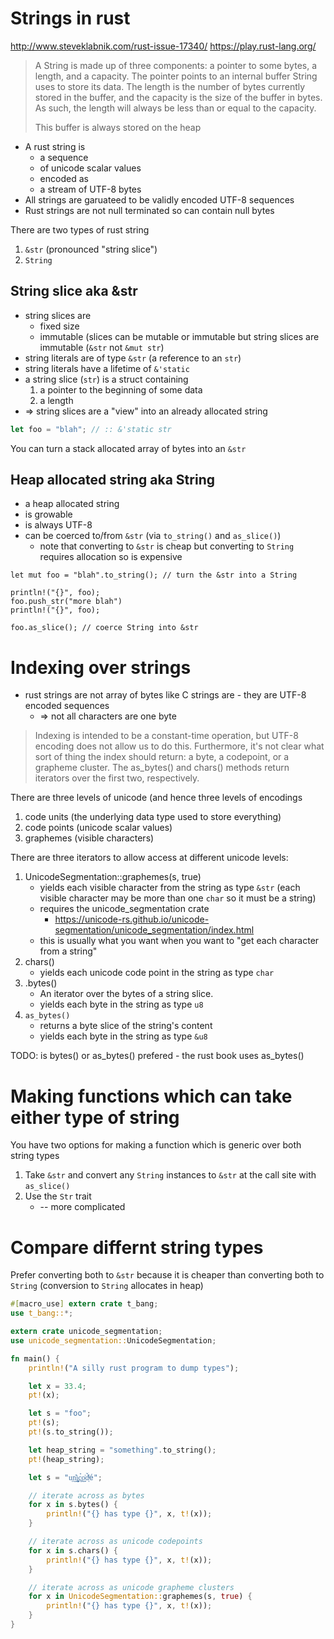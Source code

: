 # Strings in rust

http://www.steveklabnik.com/rust-issue-17340/
https://play.rust-lang.org/

> A String is made up of three components: a pointer to some bytes, a
> length, and a capacity. The pointer points to an internal buffer
> String uses to store its data. The length is the number of bytes
> currently stored in the buffer, and the capacity is the size of the
> buffer in bytes. As such, the length will always be less than or
> equal to the capacity.
>
> This buffer is always stored on the heap

* A rust string is
    * a sequence
    * of unicode scalar values
    * encoded as
    * a stream of UTF-8 bytes
* All strings are garuateed to be validly encoded UTF-8 sequences
* Rust strings are not null terminated so can contain null bytes

There are two types of rust string

1. `&str` (pronounced "string slice")
1. `String`

## String slice aka &str

* string slices are
    * fixed size
    * immutable (slices can be mutable or immutable but string slices are immutable (`&str` not `&mut str`)
* string literals are of type `&str` (a reference to an `str`)
* string literals have a lifetime of  `&'static`
* a string slice (`str`) is a struct containing
    1. a pointer to the beginning of some data
    2. a length
* => string slices are a "view" into an already allocated string

```rust
let foo = "blah"; // :: &'static str

```

You can turn a stack allocated array of bytes into an `&str`

## Heap allocated string aka String

* a heap allocated string
* is growable
* is always UTF-8
* can be coerced to/from `&str` (via `to_string()` and `as_slice()`)
    * note that converting to `&str` is cheap but converting to `String`
      requires allocation so is expensive

```
let mut foo = "blah".to_string(); // turn the &str into a String

println!("{}", foo);
foo.push_str("more blah")
println!("{}", foo);

foo.as_slice(); // coerce String into &str
```

# Indexing over strings

* rust strings are not array of bytes like C strings are - they are UTF-8 encoded sequences
    * => not all characters are one byte

> Indexing is intended to be a constant-time operation, but UTF-8 encoding does
> not allow us to do this. Furthermore, it's not clear what sort of thing the
> index should return: a byte, a codepoint, or a grapheme cluster. The
> as_bytes() and chars() methods return iterators over the first two,
> respectively.

There are three levels of unicode (and hence three levels of encodings

1. code units (the underlying data type used to store everything)
2. code points (unicode scalar values)
3. graphemes (visible characters)


There are three iterators to allow access at different unicode levels:

1. UnicodeSegmentation::graphemes(s, true)
    * yields each visible character from the string as type `&str`
      (each visible character may be more than one `char` so it must
      be a string)
    * requires the unicode_segmentation crate
        * https://unicode-rs.github.io/unicode-segmentation/unicode_segmentation/index.html
    * this is usually what you want when you want to "get each character from a string"
1. chars()
    * yields each unicode code point in the string as type `char`
1. .bytes()
    * An iterator over the bytes of a string slice.
    * yields each byte in the string as type `u8`
1. `as_bytes()`
    * returns a byte slice of the string's content
    * yields each byte in the string as type `&u8`

TODO: is bytes() or as_bytes() prefered - the rust book uses as_bytes()


# Making functions which can take either type of string

You have two options for making a function which is generic over both string types

1. Take `&str` and convert any `String` instances to `&str` at the call site with `as_slice()`
2. Use the `Str` trait
    * -- more complicated

# Compare differnt string types

Prefer converting both to `&str` because it is cheaper than converting both to
`String` (conversion to `String` allocates in heap)

```rust
#[macro_use] extern crate t_bang;
use t_bang::*;

extern crate unicode_segmentation;
use unicode_segmentation::UnicodeSegmentation;

fn main() {
    println!("A silly rust program to dump types");

    let x = 33.4;
    pt!(x);

    let s = "foo";
    pt!(s);
    pt!(s.to_string());

    let heap_string = "something".to_string();
    pt!(heap_string);

    let s = "u͔n͈̰̎i̙̮͚̦c͚̉o̼̩̰͗d͔̆̓ͥé";

    // iterate across as bytes
    for x in s.bytes() {
        println!("{} has type {}", x, t!(x));
    }

    // iterate across as unicode codepoints
    for x in s.chars() {
        println!("{} has type {}", x, t!(x));
    }

    // iterate across as unicode grapheme clusters
    for x in UnicodeSegmentation::graphemes(s, true) {
        println!("{} has type {}", x, t!(x));
    }
}

```
